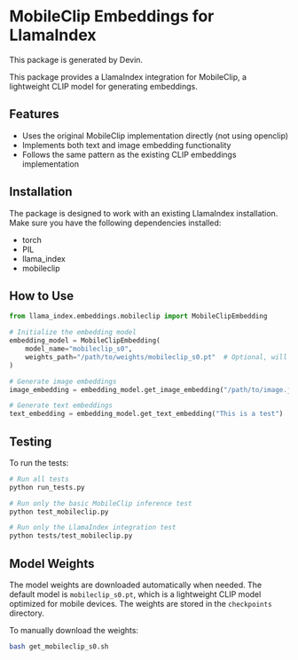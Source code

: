 # MobileClip Embeddings for LlamaIndex

This package is generated by Devin.

This package provides a LlamaIndex integration for MobileClip, a lightweight CLIP model for generating embeddings.

## Features

- Uses the original MobileClip implementation directly (not using openclip)
- Implements both text and image embedding functionality
- Follows the same pattern as the existing CLIP embeddings implementation

## Installation

The package is designed to work with an existing LlamaIndex installation. Make sure you have the following dependencies installed:

- torch
- PIL
- llama_index
- mobileclip

## How to Use

```python
from llama_index.embeddings.mobileclip import MobileClipEmbedding

# Initialize the embedding model
embedding_model = MobileClipEmbedding(
    model_name="mobileclip_s0",
    weights_path="/path/to/weights/mobileclip_s0.pt"  # Optional, will download if not provided
)

# Generate image embeddings
image_embedding = embedding_model.get_image_embedding("/path/to/image.jpg")

# Generate text embeddings
text_embedding = embedding_model.get_text_embedding("This is a test")
```

## Testing

To run the tests:

```bash
# Run all tests
python run_tests.py

# Run only the basic MobileClip inference test
python test_mobileclip.py

# Run only the LlamaIndex integration test
python tests/test_mobileclip.py
```

## Model Weights

The model weights are downloaded automatically when needed. The default model is `mobileclip_s0.pt`, which is a lightweight CLIP model optimized for mobile devices. The weights are stored in the `checkpoints` directory.

To manually download the weights:

```bash
bash get_mobileclip_s0.sh
```
